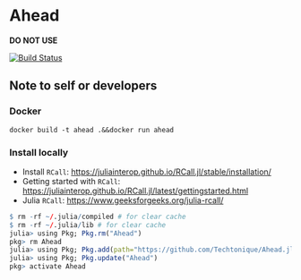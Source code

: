 # Ahead

**DO NOT USE**

[![Build Status](https://github.com/thierrymoudiki/Ahead.jl/actions/workflows/CI.yml/badge.svg?branch=main)](https://github.com/thierrymoudiki/Ahead.jl/actions/workflows/CI.yml?query=branch%3Amain)



## Note to self or developers

### Docker 

```
docker build -t ahead .&&docker run ahead 
```

### Install locally

- Install `RCall`: https://juliainterop.github.io/RCall.jl/stable/installation/
- Getting started with `RCall`: https://juliainterop.github.io/RCall.jl/latest/gettingstarted.html
- Julia `RCall`: https://www.geeksforgeeks.org/julia-rcall/

```R
$ rm -rf ~/.julia/compiled # for clear cache
$ rm -rf ~/.julia/lib # for clear cache
julia> using Pkg; Pkg.rm("Ahead")
pkg> rm Ahead 
julia> using Pkg; Pkg.add(path="https://github.com/Techtonique/Ahead.jl")
julia> using Pkg; Pkg.update("Ahead")
pkg> activate Ahead
```

